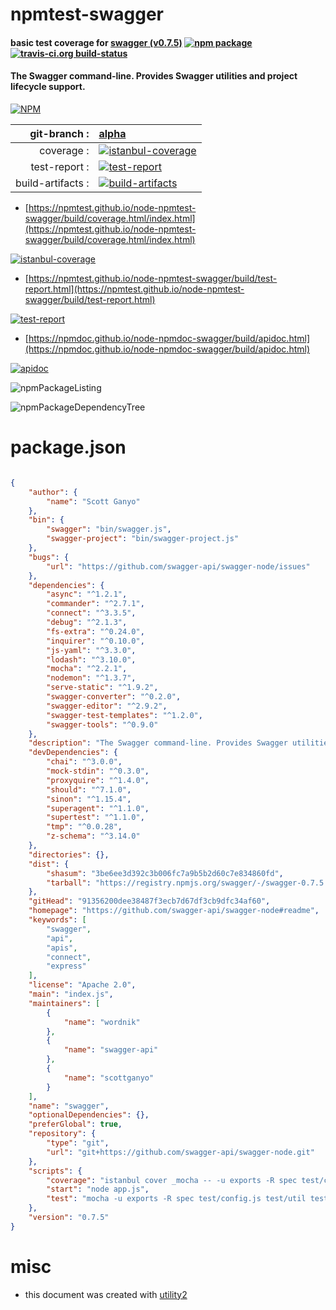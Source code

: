 # npmtest-swagger

#### basic test coverage for  [swagger (v0.7.5)](https://github.com/swagger-api/swagger-node#readme)  [![npm package](https://img.shields.io/npm/v/npmtest-swagger.svg?style=flat-square)](https://www.npmjs.org/package/npmtest-swagger) [![travis-ci.org build-status](https://api.travis-ci.org/npmtest/node-npmtest-swagger.svg)](https://travis-ci.org/npmtest/node-npmtest-swagger)

#### The Swagger command-line. Provides Swagger utilities and project lifecycle support.

[![NPM](https://nodei.co/npm/swagger.png?downloads=true&downloadRank=true&stars=true)](https://www.npmjs.com/package/swagger)

| git-branch : | [alpha](https://github.com/npmtest/node-npmtest-swagger/tree/alpha)|
|--:|:--|
| coverage : | [![istanbul-coverage](https://npmtest.github.io/node-npmtest-swagger/build/coverage.badge.svg)](https://npmtest.github.io/node-npmtest-swagger/build/coverage.html/index.html)|
| test-report : | [![test-report](https://npmtest.github.io/node-npmtest-swagger/build/test-report.badge.svg)](https://npmtest.github.io/node-npmtest-swagger/build/test-report.html)|
| build-artifacts : | [![build-artifacts](https://npmtest.github.io/node-npmtest-swagger/glyphicons_144_folder_open.png)](https://github.com/npmtest/node-npmtest-swagger/tree/gh-pages/build)|

- [https://npmtest.github.io/node-npmtest-swagger/build/coverage.html/index.html](https://npmtest.github.io/node-npmtest-swagger/build/coverage.html/index.html)

[![istanbul-coverage](https://npmtest.github.io/node-npmtest-swagger/build/screenCapture.buildCi.browser.%252Ftmp%252Fbuild%252Fcoverage.lib.html.png)](https://npmtest.github.io/node-npmtest-swagger/build/coverage.html/index.html)

- [https://npmtest.github.io/node-npmtest-swagger/build/test-report.html](https://npmtest.github.io/node-npmtest-swagger/build/test-report.html)

[![test-report](https://npmtest.github.io/node-npmtest-swagger/build/screenCapture.buildCi.browser.%252Ftmp%252Fbuild%252Ftest-report.html.png)](https://npmtest.github.io/node-npmtest-swagger/build/test-report.html)

- [https://npmdoc.github.io/node-npmdoc-swagger/build/apidoc.html](https://npmdoc.github.io/node-npmdoc-swagger/build/apidoc.html)

[![apidoc](https://npmdoc.github.io/node-npmdoc-swagger/build/screenCapture.buildCi.browser.%252Ftmp%252Fbuild%252Fapidoc.html.png)](https://npmdoc.github.io/node-npmdoc-swagger/build/apidoc.html)

![npmPackageListing](https://npmtest.github.io/node-npmtest-swagger/build/screenCapture.npmPackageListing.svg)

![npmPackageDependencyTree](https://npmtest.github.io/node-npmtest-swagger/build/screenCapture.npmPackageDependencyTree.svg)



# package.json

```json

{
    "author": {
        "name": "Scott Ganyo"
    },
    "bin": {
        "swagger": "bin/swagger.js",
        "swagger-project": "bin/swagger-project.js"
    },
    "bugs": {
        "url": "https://github.com/swagger-api/swagger-node/issues"
    },
    "dependencies": {
        "async": "^1.2.1",
        "commander": "^2.7.1",
        "connect": "^3.3.5",
        "debug": "^2.1.3",
        "fs-extra": "^0.24.0",
        "inquirer": "^0.10.0",
        "js-yaml": "^3.3.0",
        "lodash": "^3.10.0",
        "mocha": "^2.2.1",
        "nodemon": "^1.3.7",
        "serve-static": "^1.9.2",
        "swagger-converter": "^0.2.0",
        "swagger-editor": "^2.9.2",
        "swagger-test-templates": "^1.2.0",
        "swagger-tools": "^0.9.0"
    },
    "description": "The Swagger command-line. Provides Swagger utilities and project lifecycle support.",
    "devDependencies": {
        "chai": "^3.0.0",
        "mock-stdin": "^0.3.0",
        "proxyquire": "^1.4.0",
        "should": "^7.1.0",
        "sinon": "^1.15.4",
        "superagent": "^1.1.0",
        "supertest": "^1.1.0",
        "tmp": "^0.0.28",
        "z-schema": "^3.14.0"
    },
    "directories": {},
    "dist": {
        "shasum": "3be6ee3d392c3b006fc7a9b5b2d60c7e834860fd",
        "tarball": "https://registry.npmjs.org/swagger/-/swagger-0.7.5.tgz"
    },
    "gitHead": "91356200dee38487f3ecb7d67df3cb9dfc34af60",
    "homepage": "https://github.com/swagger-api/swagger-node#readme",
    "keywords": [
        "swagger",
        "api",
        "apis",
        "connect",
        "express"
    ],
    "license": "Apache 2.0",
    "main": "index.js",
    "maintainers": [
        {
            "name": "wordnik"
        },
        {
            "name": "swagger-api"
        },
        {
            "name": "scottganyo"
        }
    ],
    "name": "swagger",
    "optionalDependencies": {},
    "preferGlobal": true,
    "repository": {
        "type": "git",
        "url": "git+https://github.com/swagger-api/swagger-node.git"
    },
    "scripts": {
        "coverage": "istanbul cover _mocha -- -u exports -R spec test/config.js test/util test/commands test/commands/project test/project-skeletons",
        "start": "node app.js",
        "test": "mocha -u exports -R spec test/config.js test/util test/commands test/commands/project test/project-skeletons"
    },
    "version": "0.7.5"
}
```



# misc
- this document was created with [utility2](https://github.com/kaizhu256/node-utility2)
